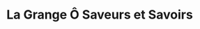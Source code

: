 ---
title: "La Grange Ô Saveurs et Savoirs"
url: /plechatel/la-grange-o-saveurs-et-savoirs/
shop: ferme
---